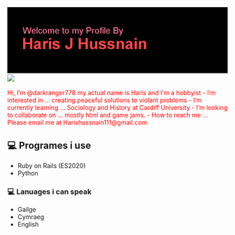 <img src="https://github.com/darkranger778/darkranger778/blob/main/header.png/">

<img src="https://github-readme-stats.vercel.app/api?username=darkranger778" />

<p style="color:#ff0000">Hi, I’m @darkranger778 my actual name is Haris and I'm a hobbyist
-  I’m interested in ... creating peaceful solutions to violant problems
-  I’m currently learning ... Sociology and History at Cardiff University
-  I’m looking to collaborate on ... mostly html and game jams. 
-  How to reach me ... Please email me at Harishussnain111@gmail.com</p>

## 💻 Programes i use
- Ruby on Rails (ES2020)
- Python

### 💻 Lanuages i can speak
- Gailge
- Cymraeg
- English

[https://camo.githubusercontent.com/ccc74fb400f9d4a7fed30cad2d89c76b73be982c39af329ec78a58bb700bd995/687474703a2f2f692e696d6775722e636f6d2f50335966516f442e706e67]: http://www.facebook.com/profile.php?id=100013579298467
